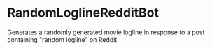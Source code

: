 # RandomLoglineRedditBot
Generates a randomly generated movie logline in response to a post containing "random logline" on Reddit 
